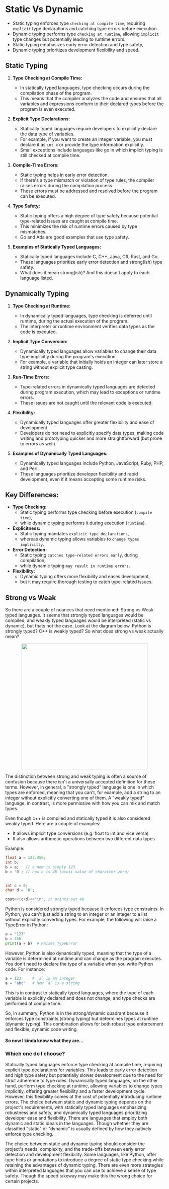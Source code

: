 # Static Vs Dynamic

- Static typing enforces type `checking at compile time`, requiring `explicit` type declarations and catching type errors before execution. 
- Dynamic typing performs type `checking at runtime`, allowing `implicit` type changes but potentially leading to runtime errors. 
- Static typing emphasizes early error detection and type safety, 
- Dynamic typing prioritizes development flexibility and speed.

## Static Typing

1. **Type Checking at Compile Time:**
   - In statically typed languages, type checking occurs during the compilation phase of the program. 
   - This means that the compiler analyzes the code and ensures that all variables and expressions conform to their declared types before the program is even executed.

2. **Explicit Type Declarations:**
   - Statically typed languages require developers to explicitly declare the data type of variables. 
   - For example, if you want to create an integer variable, you must declare it as `int x` or provide the type information explicitly.
   - Small exceptions include languages like go in which implicit typing is still checked at compile time.

3. **Compile-Time Errors:**
   - Static typing helps in early error detection. 
   - If there's a type mismatch or violation of type rules, the compiler raises errors during the compilation process. 
   - These errors must be addressed and resolved before the program can be executed.

4. **Type Safety:**
   - Static typing offers a high degree of type safety because potential type-related issues are caught at compile time. 
   - This minimizes the risk of runtime errors caused by type mismatches.
   - Go and Ada are good examples that use type safety.

5. **Examples of Statically Typed Languages:**
   - Statically typed languages include C, C++, Java, C#, Rust, and Go. 
   - These languages prioritize early error detection and strong(ish) type safety.
   - What does it mean strong(ish)? And this doesn't apply to each language listed.

## Dynamically Typing

1. **Type Checking at Runtime:**
   - In dynamically typed languages, type checking is deferred until runtime, during the actual execution of the program. 
   - The interpreter or runtime environment verifies data types as the code is executed.

2. **Implicit Type Conversion:**
   - Dynamically typed languages allow variables to change their data type implicitly during the program's execution. 
   - For example, a variable that initially holds an integer can later store a string without explicit type casting.

3. **Run-Time Errors:**
   - Type-related errors in dynamically typed languages are detected during program execution, which may lead to exceptions or runtime errors. 
   - These issues are not caught until the relevant code is executed.

4. **Flexibility:**
   - Dynamically typed languages offer greater flexibility and ease of development. 
   - Developers do not need to explicitly specify data types, making code writing and prototyping quicker and more straightforward (but prone to errors as well).

5. **Examples of Dynamically Typed Languages:**
   - Dynamically typed languages include Python, JavaScript, Ruby, PHP, and Perl. 
   - These languages prioritize developer flexibility and rapid development, even if it means accepting some runtime risks. 

  
## Key Differences:

- **Type Checking:** 
  - Static typing performs type checking before execution (`compile time`), 
  - while dynamic typing performs it during execution (`runtime`).
- **Explicitness:** 
  - Static typing mandates `explicit type declarations`, 
  - whereas dynamic typing allows variables to `change types implicitly`.
- **Error Detection:** 
  - Static typing `catches type-related errors early`, during compilation, 
  - while dynamic typing `may result in runtime errors`.
- **Flexibility:** 
  - Dynamic typing offers more flexibility and eases development, 
  - but it may require thorough testing to catch type-related issues.


## Strong vs Weak

So there are a couple of nuances that need mentioned: Strong vs Weak typed languages. It seems that strongly typed languages would be compiled, and weakly typed languages would be interpreted (static vs dynamic), but thats not the case. Look at the diagram below. Python is strongly typed? C++ is weakly typed? So what does strong vs weak actually mean?

<center><img src="https://images2.imgbox.com/c3/ba/HgUZQPoQ_o.png" width="400"></center>

The distinction between strong and weak typing is often a source of confusion because there isn't a universally accepted definition for these terms. However, in general, a "strongly typed" language is one in which types are enforced, meaning that you can't, for example, add a string to an integer without explicitly converting one of them. A "weakly typed" language, in contrast, is more permissive with how you can mix and match types.


Even though c++ is compiled and statically typed it is also considered weakly typed. Here are a couple of examples:
  - It allows implicit type conversions (e.g. float to int and vice versa)
  - It also allows arithmetic operations between two different data types

Example:
```c++
float a = 123.456;
int b;
b = a;   // b now is simply 123 
b = '0'; // now b is 48 (ascii value of character zero)
       

int c = 0;
char d = '0';

cout<<(c+d)<<"\n"; // prints out 48
```

Python is considered strongly typed because it enforces type constraints. In Python, you can't just add a string to an integer or an integer to a list without explicitly converting types. For example, the following will raise a TypeError in Python:

```python
a = "123"
b = 456
print(a + b)  # Raises TypeError
```

However, Python is also dynamically typed, meaning that the type of a variable is determined at runtime and can change as the program executes. You don't need to declare the type of a variable when you write Python code. For instance:

```python
a = 123     # `a` is an integer
a = "abc"   # Now `a` is a string
```

This is in contrast to statically typed languages, where the type of each variable is explicitly declared and does not change, and type checks are performed at compile time.

So, in summary, Python is in the strong/dynamic quadrant because it enforces type constraints (strong typing) but determines types at runtime (dynamic typing). This combination allows for both robust type enforcement and flexible, dynamic code writing.



#### So now I kinda know what they are...
### Which one do I choose?
  Statically typed languages enforce type checking at compile time, requiring explicit type declarations for variables. This leads to early error detection and high type safety but potentially slower development due to the need for strict adherence to type rules. Dynamically typed languages, on the other hand, perform type checking at runtime, allowing variables to change types implicitly, offering greater flexibility and a faster development cycle. However, this flexibility comes at the cost of potentially introducing runtime errors. The choice between static and dynamic typing depends on the project's requirements, with statically typed languages emphasizing robustness and safety, and dynamically typed languages prioritizing developer ease and flexibility. There are languages that employ both dynamic and static ideals in the languages. Though whether they are classified "static" or "dynamic" is usually defined by how they natively enforce type checking. 
  
  The choice between static and dynamic typing should consider the project's needs, complexity, and the trade-offs between early error detection and development flexibility. Some languages, like Python, offer type hints or annotations to introduce a degree of static type checking while retaining the advantages of dynamic typing. There are even more strategies within interpreted languages that you can use to achieve a sense of type safety. Though the speed takeway may make this the wrong choice for certain projects. 
